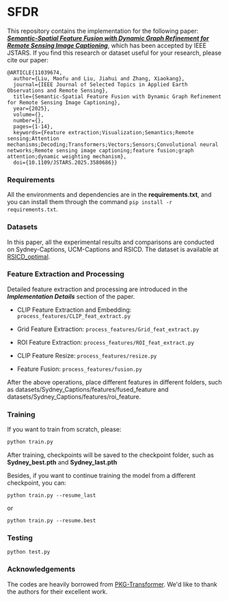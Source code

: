 # SFDR

This repository contains the implementation for the following paper: [***Semantic-Spatial Feature Fusion with Dynamic Graph Refinement for Remote Sensing Image Captioning***](https://ieeexplore.ieee.org/document/11039674), which has been accepted by IEEE JSTARS.
If you find this research or dataset useful for your research, please cite our paper:
```
@ARTICLE{11039674,
  author={Liu, Maofu and Liu, Jiahui and Zhang, Xiaokang},
  journal={IEEE Journal of Selected Topics in Applied Earth Observations and Remote Sensing}, 
  title={Semantic-Spatial Feature Fusion with Dynamic Graph Refinement for Remote Sensing Image Captioning}, 
  year={2025},
  volume={},
  number={},
  pages={1-14},
  keywords={Feature extraction;Visualization;Semantics;Remote sensing;Attention mechanisms;Decoding;Transformers;Vectors;Sensors;Convolutional neural networks;Remote sensing image captioning;feature fusion;graph attention;dynamic weighting mechanism},
  doi={10.1109/JSTARS.2025.3580686}}
```
### Requirements

All the environments and dependencies are in the **requirements.txt**, and you can install them through the command `pip install -r requirements.txt`.


### Datasets

In this paper, all the experimental results and comparisons are conducted on Sydney-Captions, UCM-Captions and RSICD. The dataset is available at [RSICD_optimal](https://github.com/201528014227051/RSICD_optimal).

### Feature Extraction and Processing

Detailed feature extraction and processing are introduced in the ***Implementation Details*** section of the paper.

- CLIP Feature Extraction and Embedding: `process_features/CLIP_feat_extract.py`


- Grid Feature Extraction: `process_features/Grid_feat_extract.py`


- ROI Feature Extraction: `process_features/ROI_feat_extract.py`


- CLIP Feature Resize: `process_features/resize.py`


- Feature Fusion: `process_features/fusion.py`

After the above operations, place different features in different folders, such as datasets/Sydney_Captions/features/fused_feature and datasets/Sydney_Captions/features/roi_feature.

### Training

If you want to train from scratch, please:

```bash
python train.py
```

After training, checkpoints will be saved to the checkpoint folder, such as **Sydney_best.pth** and **Sydney_last.pth**

Besides, if you want to continue training the model from a different checkpoint, you can:

```
python train.py --resume_last
```

or

```
python train.py --resume.best
```

### Testing

```
python test.py
```

### Acknowledgements

The codes are heavily borrowed from [PKG-Transformer](https://github.com/One-paper-luck/PKG-Transformer). We'd like to thank the authors for their excellent work.
